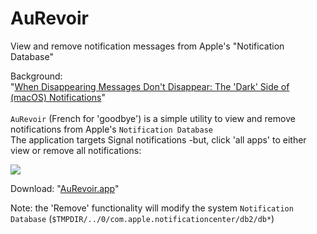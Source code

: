 # AuRevoir
View and remove notification messages from Apple's "Notification Database"

Background: 
<br>
"[When Disappearing Messages Don't Disappear: The 'Dark' Side of (macOS) Notifications](https://objective-see.com/blog/blog_0x2E.html)"
<br>
<br>
`AuRevoir` (French for 'goodbye') is a simple utility to view and remove notifications from Apple's `Notification Database`
<br>
The application targets Signal notifications -but, click 'all apps' to either view or remove all notifications:

![](https://objective-see.com/images/blog/blog_0x2E/auRevoir.png)

Download: "[AuRevoir.app](http://objective-see.com/downloads/products/AuRevoir_1.0.0.zip)"

Note: the 'Remove' functionality will modify the system `Notification Database` (`$TMPDIR/../0/com.apple.notificationcenter/db2/db*`)

